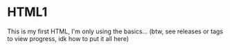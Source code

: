 # HTML1
This is my first HTML, I'm only using the basics... (btw, see releases or tags to view progress, idk how to put it all here)
